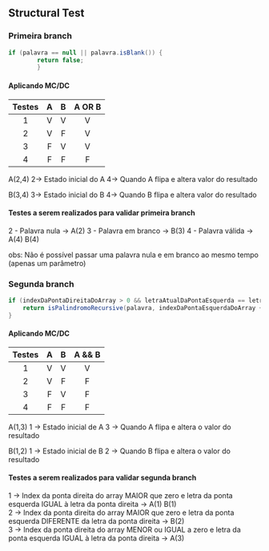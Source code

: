 ## Structural Test

### Primeira branch
```java
if (palavra == null || palavra.isBlank()) {
        return false;
        }
```

#### Aplicando MC/DC
|Testes|A|B|A OR B|
|:-:|:-:|:-:|:-:|
|1|V|V|V|
|2|V|F|V|
|3|F|V|V|
|4|F|F|F|

A(2,4)
2-> Estado inicial do A
4-> Quando A flipa e altera valor do resultado

B(3,4)
3-> Estado inicial do B
4-> Quando B flipa e altera valor do resultado

#### Testes a serem realizados para validar primeira branch
2 - Palavra nula -> A(2)
3 - Palavra em branco -> B(3)
4 - Palavra válida -> A(4) B(4)

obs: Não é possível passar uma palavra nula e em branco ao mesmo tempo (apenas um parâmetro)

### Segunda branch
```java
if (indexDaPontaDireitaDoArray > 0 && letraAtualDaPontaEsquerda == letraAtualDaPontaDireita) {
    return isPalindromoRecursive(palavra, indexDaPontaEsquerdaDoArray + 1, indexDaPontaDireitaDoArray - 1);
}
```

#### Aplicando MC/DC
|Testes|A|B|A && B|
|:-:|:-:|:-:|:-:|
|1|V|V|V|
|2|V|F|F|
|3|F|V|F|
|4|F|F|F|

A(1,3)
1 -> Estado inicial de A
3 -> Quando A flipa e altera o valor do resultado

B(1,2)
1 -> Estado inicial de B
2 -> Quando B flipa e altera o valor do resultado

#### Testes a serem realizados para validar segunda branch
1 -> Index da ponta direita do array MAIOR que zero e letra da ponta esquerda IGUAL à letra da ponta direita -> A(1) B(1)  
2 -> Index da ponta direita do array MAIOR que zero e letra da ponta esquerda DIFERENTE da letra da ponta direita -> B(2)  
3 -> Index da ponta direita do array MENOR ou IGUAL a zero e letra da ponta esquerda IGUAL à letra da ponta direita -> A(3)  


